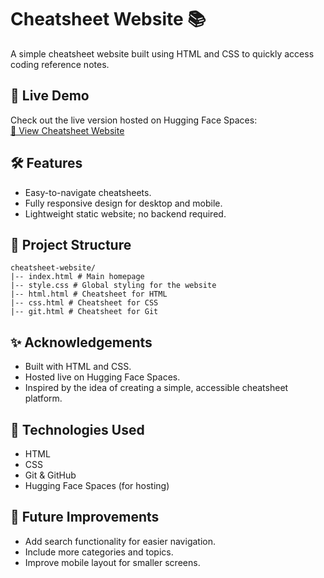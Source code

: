 # Cheatsheet Website 📚

A simple cheatsheet website built using HTML and CSS to quickly access coding reference notes.

## 🚀 Live Demo

Check out the live version hosted on Hugging Face Spaces:  
[🔗 View Cheatsheet Website](https://huggingface.co/spaces/Jaideep200513/cheatsheet-website)

## 🛠 Features

- Easy-to-navigate cheatsheets.
- Fully responsive design for desktop and mobile.
- Lightweight static website; no backend required.

## 📁 Project Structure

```
cheatsheet-website/
|-- index.html # Main homepage
|-- style.css # Global styling for the website
|-- html.html # Cheatsheet for HTML
|-- css.html # Cheatsheet for CSS
|-- git.html # Cheatsheet for Git
```

## ✨ Acknowledgements

- Built with HTML and CSS.
- Hosted live on Hugging Face Spaces.
- Inspired by the idea of creating a simple, accessible cheatsheet platform.

## 🔧 Technologies Used

- HTML
- CSS
- Git & GitHub
- Hugging Face Spaces (for hosting)

## 🔮 Future Improvements

- Add search functionality for easier navigation.
- Include more categories and topics.
- Improve mobile layout for smaller screens.
